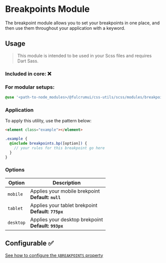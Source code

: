 # Breakpoints Module

The breakpoint module allows you to set your breakpoints in one place, and then use them throughout your application with a keyword.

## Usage

> This module is intended to be used in your Scss files and requires Dart Sass.

### Included in core: ❌

### For modular setups:

```scss
@use '<path-to-node_modules>/@fulcrumui/css-utils/scss/modules/breakpoints';
```

### Application

To apply this utility, use the pattern below:

```html
<element class="example"></element>
```

```scss
.example {
  @include breakpoints.bp([option]) {
    // your rules for this breakpoint go here
  }
}
```

### Options

| Option | Description |
| --- | --- |
| `mobile` | Applies your mobile brekpoint <br /> **Default: `null`** |
| `tablet` | Applies your tablet brekpoint <br /> **Default: `775px`** |
| `desktop` | Applies your desktop brekpoint <br /> **Default: `993px`** |

## Configurable ✅

[See how to configure the `$BREAKPOINTS` property](breakpoints-configuration.md)
